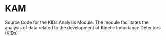 KAM
===

Source Code for the KIDs Analysis Module. The module facilitates the analysis of data related to the development of Kinetic Inductance Detectors (KIDs) 
